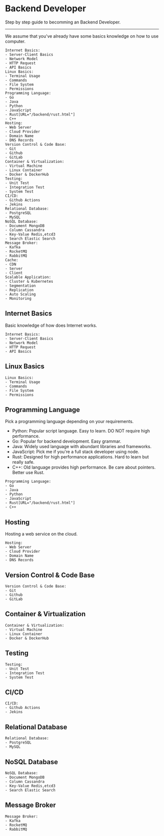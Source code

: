 # Backend Developer

Step by step guide to becomming an Backend Developer.

---

We assume that you've already have some basics knowledge on how to use computer.

```roadmap
Internet Basics:
- Server-Client Basics
- Network Model
- HTTP Request
- API Basics
Linux Basics:
- Terminal Usage
- Commands
- File System
- Permissions
Programming Language:
- Go
- Java
- Python 
- JavaScript
- Rust[URL="/backend/rust.html"]
- C++
Hosting:
- Web Server
- Cloud Provider
- Domain Name
- DNS Records
Version Control & Code Base:
- Git
- Github
- GitLab
Container & Virtualization:
- Virtual Machine
- Linux Container
- Docker & DockerHub
Testing:
- Unit Test
- Integration Test
- System Test
CI/CD:
- Github Actions
- Jekins
Relational Database:
- PostgreSQL
- MySQL
NoSQL Database:
- Document MongoDB
- Column Cassandra
- Key-Value Redis,etcd3
- Search Elastic Search
Message Broker:
- Kafka
- RocketMQ
- RabbitMQ
Cache:
- CDN
- Server
- Client
Scalable Application:
- Cluster & Kubernetes
- Segmentation
- Replication
- Auto Scaling
- Monitoring
```

## Internet Basics

Basic knowledge of how does Internet works.

```roadmap
Internet Basics:
- Server-Client Basics
- Network Model
- HTTP Request
- API Basics
```

## Linux Basics

```roadmap
Linux Basics:
- Terminal Usage
- Commands
- File System
- Permissions
```

## Programming Language

Pick a programming language depending on your requirements. 
* Python: Popular script language. Easy to learn. DO NOT require high performance.
* Go: Popular for backend development. Easy grammar.
* Java: Widely used language with abundant libraries and frameworks.
* JavaScript: Pick me if you're a full stack developer using node.
* Rust: Designed for high performance applications. Hard to learn but really safe.
* C++: Old language provides high performance. Be care about pointers. Better use Rust.

```roadmap
Programming Language:
- Go
- Java
- Python 
- JavaScript
- Rust[URL="/backend/rust.html"]
- C++
```

## Hosting

Hosting a web service on the cloud.

```roadmap
Hosting:
- Web Server
- Cloud Provider
- Domain Name
- DNS Records
```

## Version Control & Code Base

```roadmap
Version Control & Code Base:
- Git
- Github
- GitLab
```

## Container & Virtualization

```roadmap
Container & Virtualization:
- Virtual Machine
- Linux Container
- Docker & DockerHub
```

## Testing

```roadmap
Testing:
- Unit Test
- Integration Test
- System Test
```

## CI/CD

```roadmap
CI/CD:
- Github Actions
- Jekins
```

## Relational Database

```roadmap
Relational Database:
- PostgreSQL
- MySQL
```

## NoSQL Database

```roadmap
NoSQL Database:
- Document MongoDB
- Column Cassandra
- Key-Value Redis,etcd3
- Search Elastic Search
```

## Message Broker

```roadmap
Message Broker:
- Kafka
- RocketMQ
- RabbitMQ
```